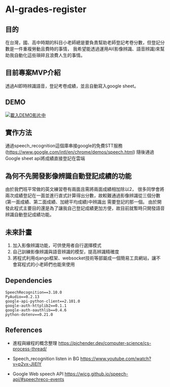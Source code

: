 # AI-grades-register

## 目的
在台灣，國、高中時期的科目小老師總是要負責幫助老師登記考卷分數，但登記分數是一件重複勞動且費時的事情，
我希望能透過運用AI(影像辨識、語音辨識)來幫助我自動化這些瑣碎且浪費人生的事情。

## 目前專案MVP介紹
透過AI即時辨識語音，登記考卷成績，並且自動寫入google sheet。

## DEMO
[![載入DEMO影片中](https://img.youtube.com/vi/ICIQxyWSBdY/0.jpg)](https://youtu.be/ICIQxyWSBdY)


## 實作方法
通過speech_recognition這個庫串接google的免費STT服務(https://www.google.com/intl/en/chrome/demos/speech.html)
隨後通過 Google sheet api將成績直接登記在雲端


## 為何不先開發影像辨識自動登記成績的功能
由於我們班平常做的英文練習卷有兩面且需將兩面成績相加除以2，
很多同學會將兩次成績登記在一面並進行直式計算得出分數，故較難通過影像辨識從三個分數(第一面成績、第二面成績、加總平均成績)中辨識出
需要登記的那一個。
由於開發此程式主要目的還是為了讓我自己登記成績更加方便，故目前就暫時只開發語音辨識自動登記成績功能。


## 未來計畫
1. 加入影像辨識功能，可供使用者自行選擇模式
2. 自己訓練影像辨識與語音辨識的模型，提高辨識精確度
3. 將程式利用django框架、websocket技術等部屬成一個簡易工具網站，讓不會寫程式的小老師們也能來使用


## Dependencies
```
SpeechRecognition==3.10.0
PyAudio==0.2.13
google-api-python-client==2.101.0
google-auth-httplib2==0.1.1
google-auth-oauthlib==0.4.6
python-dotenv==0.21.0
```

## References
- 進程與線程的概念整理
https://pjchender.dev/computer-science/cs-process-thread/

- Speech_recognition listen in BG
https://www.youtube.com/watch?v=p2vx-JliElY

- Google Web speech API
https://wicg.github.io/speech-api/#speechreco-events
